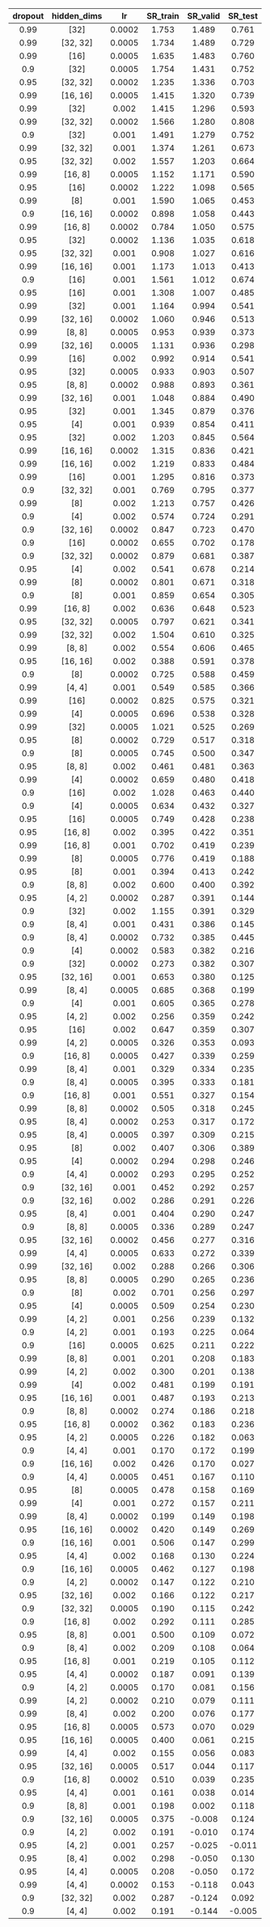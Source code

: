 | dropout | hidden_dims | lr | SR_train | SR_valid | SR_test |
|:-------:|:-----------:|:--:|:--------:|:--------:|:-------:|
| 0.99 | [32] | 0.0002 | 1.753 | 1.489 | 0.761 |
| 0.99 | [32, 32] | 0.0005 | 1.734 | 1.489 | 0.729 |
| 0.99 | [16] | 0.0005 | 1.635 | 1.483 | 0.760 |
| 0.9 | [32] | 0.0005 | 1.754 | 1.431 | 0.752 |
| 0.95 | [32, 32] | 0.0002 | 1.235 | 1.336 | 0.703 |
| 0.99 | [16, 16] | 0.0005 | 1.415 | 1.320 | 0.739 |
| 0.99 | [32] | 0.002 | 1.415 | 1.296 | 0.593 |
| 0.99 | [32, 32] | 0.0002 | 1.566 | 1.280 | 0.808 |
| 0.9 | [32] | 0.001 | 1.491 | 1.279 | 0.752 |
| 0.99 | [32, 32] | 0.001 | 1.374 | 1.261 | 0.673 |
| 0.95 | [32, 32] | 0.002 | 1.557 | 1.203 | 0.664 |
| 0.99 | [16, 8] | 0.0005 | 1.152 | 1.171 | 0.590 |
| 0.95 | [16] | 0.0002 | 1.222 | 1.098 | 0.565 |
| 0.99 | [8] | 0.001 | 1.590 | 1.065 | 0.453 |
| 0.9 | [16, 16] | 0.0002 | 0.898 | 1.058 | 0.443 |
| 0.99 | [16, 8] | 0.0002 | 0.784 | 1.050 | 0.575 |
| 0.95 | [32] | 0.0002 | 1.136 | 1.035 | 0.618 |
| 0.95 | [32, 32] | 0.001 | 0.908 | 1.027 | 0.616 |
| 0.99 | [16, 16] | 0.001 | 1.173 | 1.013 | 0.413 |
| 0.9 | [16] | 0.001 | 1.561 | 1.012 | 0.674 |
| 0.95 | [16] | 0.001 | 1.308 | 1.007 | 0.485 |
| 0.99 | [32] | 0.001 | 1.164 | 0.994 | 0.541 |
| 0.99 | [32, 16] | 0.0002 | 1.060 | 0.946 | 0.513 |
| 0.99 | [8, 8] | 0.0005 | 0.953 | 0.939 | 0.373 |
| 0.99 | [32, 16] | 0.0005 | 1.131 | 0.936 | 0.298 |
| 0.99 | [16] | 0.002 | 0.992 | 0.914 | 0.541 |
| 0.95 | [32] | 0.0005 | 0.933 | 0.903 | 0.507 |
| 0.95 | [8, 8] | 0.0002 | 0.988 | 0.893 | 0.361 |
| 0.99 | [32, 16] | 0.001 | 1.048 | 0.884 | 0.490 |
| 0.95 | [32] | 0.001 | 1.345 | 0.879 | 0.376 |
| 0.95 | [4] | 0.001 | 0.939 | 0.854 | 0.411 |
| 0.95 | [32] | 0.002 | 1.203 | 0.845 | 0.564 |
| 0.99 | [16, 16] | 0.0002 | 1.315 | 0.836 | 0.421 |
| 0.99 | [16, 16] | 0.002 | 1.219 | 0.833 | 0.484 |
| 0.99 | [16] | 0.001 | 1.295 | 0.816 | 0.373 |
| 0.9 | [32, 32] | 0.001 | 0.769 | 0.795 | 0.377 |
| 0.99 | [8] | 0.002 | 1.213 | 0.757 | 0.426 |
| 0.9 | [4] | 0.002 | 0.574 | 0.724 | 0.291 |
| 0.9 | [32, 16] | 0.0002 | 0.847 | 0.723 | 0.470 |
| 0.9 | [16] | 0.0002 | 0.655 | 0.702 | 0.178 |
| 0.9 | [32, 32] | 0.0002 | 0.879 | 0.681 | 0.387 |
| 0.95 | [4] | 0.002 | 0.541 | 0.678 | 0.214 |
| 0.99 | [8] | 0.0002 | 0.801 | 0.671 | 0.318 |
| 0.9 | [8] | 0.001 | 0.859 | 0.654 | 0.305 |
| 0.99 | [16, 8] | 0.002 | 0.636 | 0.648 | 0.523 |
| 0.95 | [32, 32] | 0.0005 | 0.797 | 0.621 | 0.341 |
| 0.99 | [32, 32] | 0.002 | 1.504 | 0.610 | 0.325 |
| 0.99 | [8, 8] | 0.002 | 0.554 | 0.606 | 0.465 |
| 0.95 | [16, 16] | 0.002 | 0.388 | 0.591 | 0.378 |
| 0.9 | [8] | 0.0002 | 0.725 | 0.588 | 0.459 |
| 0.99 | [4, 4] | 0.001 | 0.549 | 0.585 | 0.366 |
| 0.99 | [16] | 0.0002 | 0.825 | 0.575 | 0.321 |
| 0.99 | [4] | 0.0005 | 0.696 | 0.538 | 0.328 |
| 0.99 | [32] | 0.0005 | 1.021 | 0.525 | 0.269 |
| 0.95 | [8] | 0.0002 | 0.729 | 0.517 | 0.318 |
| 0.9 | [8] | 0.0005 | 0.745 | 0.500 | 0.347 |
| 0.95 | [8, 8] | 0.002 | 0.461 | 0.481 | 0.363 |
| 0.99 | [4] | 0.0002 | 0.659 | 0.480 | 0.418 |
| 0.9 | [16] | 0.002 | 1.028 | 0.463 | 0.440 |
| 0.9 | [4] | 0.0005 | 0.634 | 0.432 | 0.327 |
| 0.95 | [16] | 0.0005 | 0.749 | 0.428 | 0.238 |
| 0.95 | [16, 8] | 0.002 | 0.395 | 0.422 | 0.351 |
| 0.99 | [16, 8] | 0.001 | 0.702 | 0.419 | 0.239 |
| 0.99 | [8] | 0.0005 | 0.776 | 0.419 | 0.188 |
| 0.95 | [8] | 0.001 | 0.394 | 0.413 | 0.242 |
| 0.9 | [8, 8] | 0.002 | 0.600 | 0.400 | 0.392 |
| 0.95 | [4, 2] | 0.0002 | 0.287 | 0.391 | 0.144 |
| 0.9 | [32] | 0.002 | 1.155 | 0.391 | 0.329 |
| 0.9 | [8, 4] | 0.001 | 0.431 | 0.386 | 0.145 |
| 0.9 | [8, 4] | 0.0002 | 0.732 | 0.385 | 0.445 |
| 0.9 | [4] | 0.0002 | 0.583 | 0.382 | 0.216 |
| 0.9 | [32] | 0.0002 | 0.273 | 0.382 | 0.307 |
| 0.95 | [32, 16] | 0.001 | 0.653 | 0.380 | 0.125 |
| 0.99 | [8, 4] | 0.0005 | 0.685 | 0.368 | 0.199 |
| 0.9 | [4] | 0.001 | 0.605 | 0.365 | 0.278 |
| 0.95 | [4, 2] | 0.002 | 0.256 | 0.359 | 0.242 |
| 0.95 | [16] | 0.002 | 0.647 | 0.359 | 0.307 |
| 0.99 | [4, 2] | 0.0005 | 0.326 | 0.353 | 0.093 |
| 0.9 | [16, 8] | 0.0005 | 0.427 | 0.339 | 0.259 |
| 0.99 | [8, 4] | 0.001 | 0.329 | 0.334 | 0.235 |
| 0.9 | [8, 4] | 0.0005 | 0.395 | 0.333 | 0.181 |
| 0.9 | [16, 8] | 0.001 | 0.551 | 0.327 | 0.154 |
| 0.99 | [8, 8] | 0.0002 | 0.505 | 0.318 | 0.245 |
| 0.95 | [8, 4] | 0.0002 | 0.253 | 0.317 | 0.172 |
| 0.95 | [8, 4] | 0.0005 | 0.397 | 0.309 | 0.215 |
| 0.95 | [8] | 0.002 | 0.407 | 0.306 | 0.389 |
| 0.95 | [4] | 0.0002 | 0.294 | 0.298 | 0.246 |
| 0.9 | [4, 4] | 0.0002 | 0.293 | 0.295 | 0.252 |
| 0.9 | [32, 16] | 0.001 | 0.452 | 0.292 | 0.257 |
| 0.9 | [32, 16] | 0.002 | 0.286 | 0.291 | 0.226 |
| 0.95 | [8, 4] | 0.001 | 0.404 | 0.290 | 0.247 |
| 0.9 | [8, 8] | 0.0005 | 0.336 | 0.289 | 0.247 |
| 0.95 | [32, 16] | 0.0002 | 0.456 | 0.277 | 0.316 |
| 0.99 | [4, 4] | 0.0005 | 0.633 | 0.272 | 0.339 |
| 0.99 | [32, 16] | 0.002 | 0.288 | 0.266 | 0.306 |
| 0.95 | [8, 8] | 0.0005 | 0.290 | 0.265 | 0.236 |
| 0.9 | [8] | 0.002 | 0.701 | 0.256 | 0.297 |
| 0.95 | [4] | 0.0005 | 0.509 | 0.254 | 0.230 |
| 0.99 | [4, 2] | 0.001 | 0.256 | 0.239 | 0.132 |
| 0.9 | [4, 2] | 0.001 | 0.193 | 0.225 | 0.064 |
| 0.9 | [16] | 0.0005 | 0.625 | 0.211 | 0.222 |
| 0.99 | [8, 8] | 0.001 | 0.201 | 0.208 | 0.183 |
| 0.99 | [4, 2] | 0.002 | 0.300 | 0.201 | 0.138 |
| 0.99 | [4] | 0.002 | 0.481 | 0.199 | 0.191 |
| 0.95 | [16, 16] | 0.001 | 0.487 | 0.193 | 0.213 |
| 0.9 | [8, 8] | 0.0002 | 0.274 | 0.186 | 0.218 |
| 0.95 | [16, 8] | 0.0002 | 0.362 | 0.183 | 0.236 |
| 0.95 | [4, 2] | 0.0005 | 0.226 | 0.182 | 0.063 |
| 0.9 | [4, 4] | 0.001 | 0.170 | 0.172 | 0.199 |
| 0.9 | [16, 16] | 0.002 | 0.426 | 0.170 | 0.027 |
| 0.9 | [4, 4] | 0.0005 | 0.451 | 0.167 | 0.110 |
| 0.95 | [8] | 0.0005 | 0.478 | 0.158 | 0.169 |
| 0.99 | [4] | 0.001 | 0.272 | 0.157 | 0.211 |
| 0.99 | [8, 4] | 0.0002 | 0.199 | 0.149 | 0.198 |
| 0.95 | [16, 16] | 0.0002 | 0.420 | 0.149 | 0.269 |
| 0.9 | [16, 16] | 0.001 | 0.506 | 0.147 | 0.299 |
| 0.95 | [4, 4] | 0.002 | 0.168 | 0.130 | 0.224 |
| 0.9 | [16, 16] | 0.0005 | 0.462 | 0.127 | 0.198 |
| 0.9 | [4, 2] | 0.0002 | 0.147 | 0.122 | 0.210 |
| 0.95 | [32, 16] | 0.002 | 0.166 | 0.122 | 0.217 |
| 0.9 | [32, 32] | 0.0005 | 0.190 | 0.115 | 0.242 |
| 0.9 | [16, 8] | 0.002 | 0.292 | 0.111 | 0.285 |
| 0.95 | [8, 8] | 0.001 | 0.500 | 0.109 | 0.072 |
| 0.9 | [8, 4] | 0.002 | 0.209 | 0.108 | 0.064 |
| 0.95 | [16, 8] | 0.001 | 0.219 | 0.105 | 0.112 |
| 0.95 | [4, 4] | 0.0002 | 0.187 | 0.091 | 0.139 |
| 0.9 | [4, 2] | 0.0005 | 0.170 | 0.081 | 0.156 |
| 0.99 | [4, 2] | 0.0002 | 0.210 | 0.079 | 0.111 |
| 0.99 | [8, 4] | 0.002 | 0.200 | 0.076 | 0.177 |
| 0.95 | [16, 8] | 0.0005 | 0.573 | 0.070 | 0.029 |
| 0.95 | [16, 16] | 0.0005 | 0.400 | 0.061 | 0.215 |
| 0.99 | [4, 4] | 0.002 | 0.155 | 0.056 | 0.083 |
| 0.95 | [32, 16] | 0.0005 | 0.517 | 0.044 | 0.117 |
| 0.9 | [16, 8] | 0.0002 | 0.510 | 0.039 | 0.235 |
| 0.95 | [4, 4] | 0.001 | 0.161 | 0.038 | 0.014 |
| 0.9 | [8, 8] | 0.001 | 0.198 | 0.002 | 0.118 |
| 0.9 | [32, 16] | 0.0005 | 0.375 | -0.008 | 0.124 |
| 0.9 | [4, 2] | 0.002 | 0.191 | -0.010 | 0.174 |
| 0.95 | [4, 2] | 0.001 | 0.257 | -0.025 | -0.011 |
| 0.95 | [8, 4] | 0.002 | 0.298 | -0.050 | 0.130 |
| 0.95 | [4, 4] | 0.0005 | 0.208 | -0.050 | 0.172 |
| 0.99 | [4, 4] | 0.0002 | 0.153 | -0.118 | 0.043 |
| 0.9 | [32, 32] | 0.002 | 0.287 | -0.124 | 0.092 |
| 0.9 | [4, 4] | 0.002 | 0.191 | -0.144 | -0.005 |
